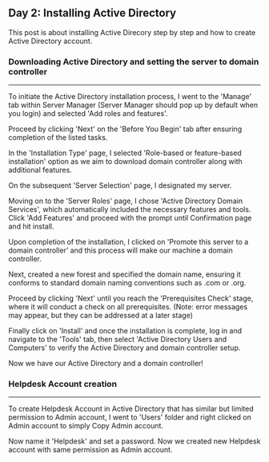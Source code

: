 ## Day 2: Installing Active Directory

This post is about installing Active Direcory step by step and how to create Active Directory account.



### Downloading Active Directory and setting the server to domain controller

---

To initiate the Active Directory installation process, I went to the 'Manage' tab within Server Manager (Server Manager should pop up by default when you login) and selected 'Add roles and features'.

Proceed by clicking 'Next' on the 'Before You Begin' tab after ensuring completion of the listed tasks.

In the 'Installation Type' page, I selected 'Role-based or feature-based installation' option as we aim to download domain controller along with additional features.

On the subsequent 'Server Selection' page, I designated my server. 

Moving on to the 'Server Roles' page, I chose 'Active Directory Domain Services', which automatically included the necessary features and tools. Click 'Add Features' and proceed with the prompt until Confirmation page and hit install.

Upon completion of the installation, I clicked on 'Promote this server to a domain controller’ and this process will make our machine a domain controller.

Next, created a new forest and specified the domain name, ensuring it conforms to standard domain naming conventions such as .com or .org.

Proceed by clicking 'Next' until you reach the 'Prerequisites Check' stage, where it will conduct a check on all prerequisites. 
(Note: error messages may appear, but they can be addressed at a later stage)

Finally click on 'Install' and once the installation is complete, log in and navigate to the 'Tools' tab, then select 'Active Directory Users and Computers' to verify the Active Directory and domain controller setup.

Now we have our Active Directory and a domain controller!

### Helpdesk Account creation

---

To create Helpdesk Account in Active Directory that has similar but limited permission to Admin account, I went to 'Users' folder and right clicked on Admin account to simply Copy Admin account. 

Now name it 'Helpdesk' and set a password. Now we created new Helpdesk account with same permission as Admin account.
